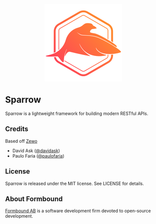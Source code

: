 <p align="center">
<img src="Images/header.png" width="250" />

</p>

# Sparrow

Sparrow is a lightweight framework for building modern RESTful APIs.

## Credits

Based off [Zewo](https://github.com/Zewo)

- David Ask ([@davidask](https://github.com/davidask))
- Paulo Faria ([@paulofaria](https://github.com/paulofaria))

## License

Sparrow is released under the MIT license. See LICENSE for details.

## About Formbound

[Formbound AB](https://github.com/formbound) is a software development firm devoted to open-source development.
